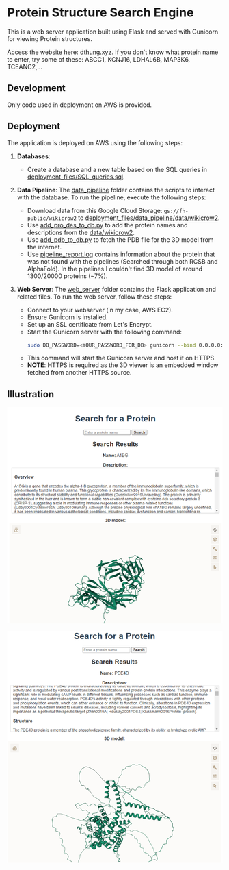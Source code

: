 # Protein Structure Search Engine

This is a web server application built using Flask and served with Gunicorn for viewing Protein structures.

Access the website here: [dthung.xyz](dthung.xyz). If you don't know what protein name to enter, try some of these: ABCC1, KCNJ16, LDHAL6B, MAP3K6, TCEANC2,...

## Development

Only code used in deployment on AWS is provided.

## Deployment

The application is deployed on AWS using the following steps:

1. **Databases**:
   - Create a database and a new table based on the SQL queries in [deployment_files/SQL_queries.sql](deployment_files/SQL_queries.sql).

2. **Data Pipeline**: The [data_pipeline](deployment_files/data_pipeline) folder contains the scripts to interact with the database. To run the pipeline, execute the following steps:
   - Download data from this Google Cloud Storage: `gs://fh-public/wikicrow2` to [deployment_files/data_pipeline/data/wikicrow2](deployment_files/data_pipeline/data/wikicrow2).
   - Use [add_pro_des_to_db.py](deployment_files/data_pipeline/add_pro_des_to_db.py) to add the protein names and descriptions from the [data/wikicrow2](deployment_files/data_pipeline/data/wikicrow2).
   - Use [add_pdb_to_db.py](deployment_files/data_pipeline/add_pdb_to_db.py) to fetch the PDB file for the 3D model from the internet.
   - Use [pipeline_report.log](deployment_files/data_pipeline/pipeline_report.log) contains information about the protein that was not found with the pipelines (Searched through both RCSB and AlphaFold). In the pipelines I couldn't find 3D model of around 1300/20000 proteins (~7%).

3. **Web Server**: The [web_server](deployment_files/web_server) folder contains the Flask application and related files. To run the web server, follow these steps:
   - Connect to your webserver (in my case, AWS EC2).
   - Ensure Gunicorn is installed.
   - Set up an SSL certificate from Let's Encrypt.
   - Start the Gunicorn server with the following command:
     ```bash
     sudo DB_PASSWORD=<YOUR_PASSWORD_FOR_DB> gunicorn --bind 0.0.0.0:443 --certfile=/etc/letsencrypt/live/dthung.xyz/fullchain.pem --keyfile=/etc/letsencrypt/live/dthung.xyz/privkey.pem app:app
     ```
   - This command will start the Gunicorn server and host it on HTTPS.
   - **NOTE**: HTTPS is required as the 3D viewer is an embedded window fetched from another HTTPS source.

## Illustration

![Image 1](images/image_1.png)

![Image 2](images/image_2.png)